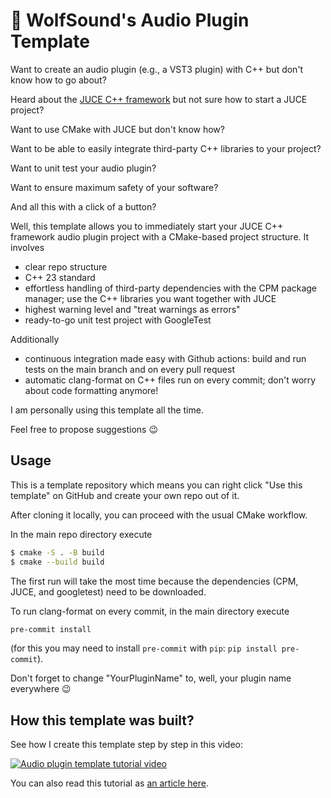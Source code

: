 # 🐺 WolfSound's Audio Plugin Template

Want to create an audio plugin (e.g., a VST3 plugin) with C++ but don't know how to go about?

Heard about the [JUCE C++ framework](https://github.com/juce-framework/JUCE) but not sure how to start a JUCE project?

Want to use CMake with JUCE but don't know how?

Want to be able to easily integrate third-party C++ libraries to your project?

Want to unit test your audio plugin?

Want to ensure maximum safety of your software?

And all this with a click of a button?

Well, this template allows you to immediately start your JUCE C++ framework audio plugin project with a CMake-based project structure. It involves

* clear repo structure
* C++ 23 standard
* effortless handling of third-party dependencies with the CPM package manager; use the C++ libraries you want together with JUCE
* highest warning level and "treat warnings as errors"
* ready-to-go unit test project with GoogleTest

Additionally

* continuous integration made easy with Github actions: build and run tests on the main branch and on every pull request
* automatic clang-format on C++ files run on every commit; don't worry about code formatting anymore!

I am personally using this template all the time.

Feel free to propose suggestions 😉

## Usage

This is a template repository which means you can right click "Use this template" on GitHub and create your own repo out of it.

After cloning it locally, you can proceed with the usual CMake workflow.

In the main repo directory execute

```bash
$ cmake -S . -B build
$ cmake --build build
```

The first run will take the most time because the dependencies (CPM, JUCE, and googletest) need to be downloaded.

To run clang-format on every commit, in the main directory execute

```bash
pre-commit install
```

(for this you may need to install `pre-commit` with `pip`: `pip install pre-commit`).

Don't forget to change "YourPluginName" to, well, your plugin name everywhere 😉

## How this template was built?

See how I create this template step by step in this video:

[![Audio plugin template tutorial video](http://img.youtube.com/vi/Uq7Hwt18s3s/0.jpg)](https://www.youtube.com/watch?v=Uq7Hwt18s3s "Audio plugin template tutorial video")

You can also read this tutorial as [an article here](https://thewolfsound.com/how-to-build-audio-plugin-with-juce-cpp-framework-cmake-and-unit-tests/).
